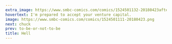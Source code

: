 ```yaml
---
extra_image: https://www.smbc-comics.com/comics/1524501132-20180423after.png
hovertext: I'm prepared to accept your venture capital.
image: https://www.smbc-comics.com/comics/1524501111-20180423.png
next: chuck
prev: to-be-or-not-to-be
title: Hell
---
```

